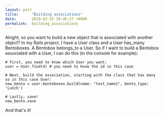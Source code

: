 ```yaml
---
layout: post
title:      "Building associations"
date:       2020-03-25 20:46:27 +0000
permalink:  building_associations
---
```



Alright, so you want to build a new object that is associated with another object? In my Rails project, I have a User class and a User has_many Bentoboxes. A Bentobox belongs_to a User. So if I want to build a Bentobox associated with a User, I can do this (in the console for example):

```
# First, you need to know which User you want:
user = User.find(4) # you need to know the id in this case

# Next, build the association, starting with the class that has many so in this case User:
new_bento = user.bentoboxes.build(name: "test_name1", bento_type: 'Lunch') 

# Lastly, save!
new_bento.save
```

And that's it!

